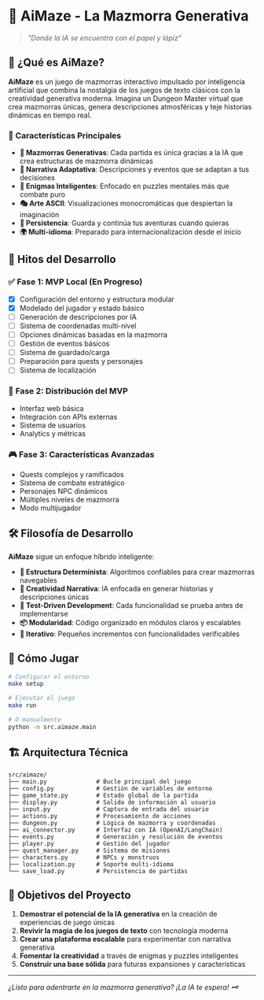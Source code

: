 # 🎲 AiMaze - La Mazmorra Generativa

> *"Donde la IA se encuentra con el papel y lápiz"*

## 🎯 ¿Qué es AiMaze?

**AiMaze** es un juego de mazmorras interactivo impulsado por inteligencia artificial que combina la nostalgia de los juegos de texto clásicos con la creatividad generativa moderna. Imagina un Dungeon Master virtual que crea mazmorras únicas, genera descripciones atmosféricas y teje historias dinámicas en tiempo real.

### 🌟 Características Principales

- **🎨 Mazmorras Generativas**: Cada partida es única gracias a la IA que crea estructuras de mazmorra dinámicas
- **📖 Narrativa Adaptativa**: Descripciones y eventos que se adaptan a tus decisiones
- **🧩 Enigmas Inteligentes**: Enfocado en puzzles mentales más que combate puro
- **🎭 Arte ASCII**: Visualizaciones monocromáticas que despiertan la imaginación
- **💾 Persistencia**: Guarda y continúa tus aventuras cuando quieras
- **🌍 Multi-idioma**: Preparado para internacionalización desde el inicio

## 🚀 Hitos del Desarrollo

### ✅ **Fase 1: MVP Local** (En Progreso)
- [x] Configuración del entorno y estructura modular
- [x] Modelado del jugador y estado básico
- [ ] Generación de descripciones por IA
- [ ] Sistema de coordenadas multi-nivel
- [ ] Opciones dinámicas basadas en la mazmorra
- [ ] Gestión de eventos básicos
- [ ] Sistema de guardado/carga
- [ ] Preparación para quests y personajes
- [ ] Sistema de localización

### 🔮 **Fase 2: Distribución del MVP**
- Interfaz web básica
- Integración con APIs externas
- Sistema de usuarios
- Analytics y métricas

### 🎮 **Fase 3: Características Avanzadas**
- Quests complejos y ramificados
- Sistema de combate estratégico
- Personajes NPC dinámicos
- Múltiples niveles de mazmorra
- Modo multijugador

## 🛠️ Filosofía de Desarrollo

**AiMaze** sigue un enfoque híbrido inteligente:

- **🔄 Estructura Determinista**: Algoritmos confiables para crear mazmorras navegables
- **🎨 Creatividad Narrativa**: IA enfocada en generar historias y descripciones únicas
- **🧪 Test-Driven Development**: Cada funcionalidad se prueba antes de implementarse
- **📦 Modularidad**: Código organizado en módulos claros y escalables
- **🎯 Iterativo**: Pequeños incrementos con funcionalidades verificables

## 🎲 Cómo Jugar

```bash
# Configurar el entorno
make setup

# Ejecutar el juego
make run

# O manualmente
python -m src.aimaze.main
```

## 🏗️ Arquitectura Técnica

```
src/aimaze/
├── main.py              # Bucle principal del juego
├── config.py            # Gestión de variables de entorno
├── game_state.py        # Estado global de la partida
├── display.py           # Salida de información al usuario
├── input.py             # Captura de entrada del usuario
├── actions.py           # Procesamiento de acciones
├── dungeon.py           # Lógica de mazmorra y coordenadas
├── ai_connector.py      # Interfaz con IA (OpenAI/LangChain)
├── events.py            # Generación y resolución de eventos
├── player.py            # Gestión del jugador
├── quest_manager.py     # Sistema de misiones
├── characters.py        # NPCs y monstruos
├── localization.py      # Soporte multi-idioma
└── save_load.py         # Persistencia de partidas
```

## 🎯 Objetivos del Proyecto

1. **Demostrar el potencial de la IA generativa** en la creación de experiencias de juego únicas
2. **Revivir la magia de los juegos de texto** con tecnología moderna
3. **Crear una plataforma escalable** para experimentar con narrativa generativa
4. **Fomentar la creatividad** a través de enigmas y puzzles inteligentes
5. **Construir una base sólida** para futuras expansiones y características

---

*¿Listo para adentrarte en la mazmorra generativa? ¡La IA te espera! 🗝️*
